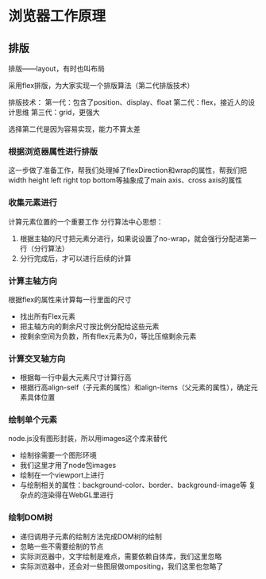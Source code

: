 # 浏览器工作原理

## 排版

排版——layout，有时也叫布局

采用flex排版，为大家实现一个排版算法（第二代排版技术）

排版技术：
第一代：包含了position、display、float
第二代：flex，接近人的设计思维
第三代：grid，更强大

选择第二代是因为容易实现，能力不算太差

### 根据浏览器属性进行排版

这一步做了准备工作，帮我们处理掉了flexDirection和wrap的属性，帮我们把width height left right top bottom等抽象成了main axis、cross axis的属性

### 收集元素进行

计算元素位置的一个重要工作
分行算法中心思想：
1. 根据主轴的尺寸把元素分进行，如果说设置了no-wrap，就会强行分配进第一行（分行算法）
2. 分行完成后，才可以进行后续的计算

### 计算主轴方向

根据flex的属性来计算每一行里面的尺寸
* 找出所有Flex元素
* 把主轴方向的剩余尺寸按比例分配给这些元素
* 按剩余空间为负数，所有flex元素为0，等比压缩剩余元素

### 计算交叉轴方向

* 根据每一行中最大元素尺寸计算行高
* 根据行高align-self（子元素的属性）和align-items（父元素的属性），确定元素具体位置

### 绘制单个元素

node.js没有图形封装，所以用images这个库来替代
* 绘制徐需要一个图形环境
* 我们这里才用了node包images
* 绘制在一个viewport上进行
* 与绘制相关的属性：background-color、border、background-image等
复杂点的渲染得在WebGL里进行

### 绘制DOM树

* 递归调用子元素的绘制方法完成DOM树的绘制
* 忽略一些不需要绘制的节点
* 实际浏览器中，文字绘制是难点，需要依赖自体库，我们这里忽略
* 实际浏览器中，还会对一些图层做ompositing，我们这里也忽略了

